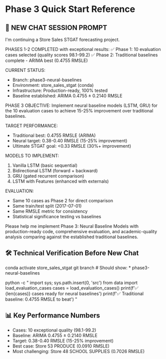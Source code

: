 # Phase 3 Quick Start Reference

## 🎯 NEW CHAT SESSION PROMPT

I'm continuing a Store Sales STGAT forecasting project.

PHASES 1-2 COMPLETED with exceptional results:
✅ Phase 1: 10 evaluation cases selected (quality scores 98.1-99.2)
✅ Phase 2: Traditional baselines complete - ARIMA best (0.4755 RMSLE)

CURRENT STATUS:
- Branch: phase3-neural-baselines
- Environment: store_sales_stgat (conda)
- Infrastructure: Production-ready, 100% tested
- Baseline established: ARIMA 0.4755 ± 0.2140 RMSLE

PHASE 3 OBJECTIVE:
Implement neural baseline models (LSTM, GRU) for the 10 evaluation cases to achieve 15-25% improvement over traditional baselines.

TARGET PERFORMANCE:
- Traditional best: 0.4755 RMSLE (ARIMA)
- Neural target: 0.38-0.40 RMSLE (15-25% improvement)
- Ultimate STGAT goal: <0.33 RMSLE (30%+ improvement)

MODELS TO IMPLEMENT:
1. Vanilla LSTM (basic sequential)
2. Bidirectional LSTM (forward + backward)
3. GRU (gated recurrent comparison)
4. LSTM with Features (enhanced with externals)

EVALUATION:
- Same 10 cases as Phase 2 for direct comparison
- Same train/test split (2017-07-01)
- Same RMSLE metric for consistency
- Statistical significance testing vs baselines

Please help me implement Phase 3: Neural Baseline Models with production-ready code, comprehensive evaluation, and academic-quality analysis comparing against the established traditional baselines.

## 🛠️ Technical Verification Before New Chat

conda activate store_sales_stgat
git branch  # Should show: * phase3-neural-baselines

python -c "
import sys; sys.path.insert(0, 'src')
from data import load_evaluation_cases
cases = load_evaluation_cases()
print(f'✅ {len(cases)} cases ready for neural baselines')
print(f'✅ Traditional baseline: 0.4755 RMSLE to beat')
"

## 📊 Key Performance Numbers
- Cases: 10 exceptional quality (98.1-99.2)
- Baseline: ARIMA 0.4755 ± 0.2140 RMSLE
- Target: 0.38-0.40 RMSLE (15-25% improvement)
- Best case: Store 53 PRODUCE (0.0910 RMSLE)
- Most challenging: Store 48 SCHOOL SUPPLIES (0.7026 RMSLE)
